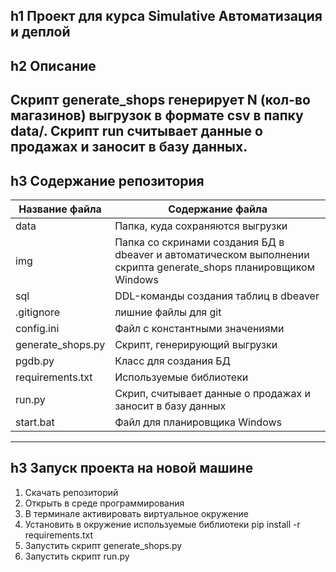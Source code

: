 h1 **Проект для курса Simulative Автоматизация и деплой**
---
h2 Описание
---
Скрипт generate_shops генерирует N (кол-во магазинов) выгрузок в формате csv в папку data/. Скрипт run считывает данные о продажах и заносит в базу данных.
---
h3 Содержание репозитория
---
Название файла   | Содержание файла
---------------- |----------------------
data             | Папка, куда сохраняются выгрузки
img              | Папка со скринами создания БД в dbeaver и автоматическом выполнении скрипта generate_shops планировщиком Windows
sql              | DDL-команды создания таблиц  в dbeaver
.gitignore       | лишние файлы для git
config.ini       |Файл с константными значениями
generate_shops.py|Скрипт, генерирующий выгрузки
pgdb.py          |Класс для создания БД
requirements.txt |Используемые библиотеки
run.py           |Скрип, считывает данные о продажах и заносит в базу данных
start.bat        |Файл для планировщика Windows
---
h3 Запуск проекта на новой машине
---
1. Скачать репозиторий
2. Открыть в среде программирования
3. В терминале активировать виртуальное окружение
4. Установить в окружение используемые библиотеки pip install -r requirements.txt
5. Запустить скрипт generate_shops.py
6. Запустить скрипт run.py  
